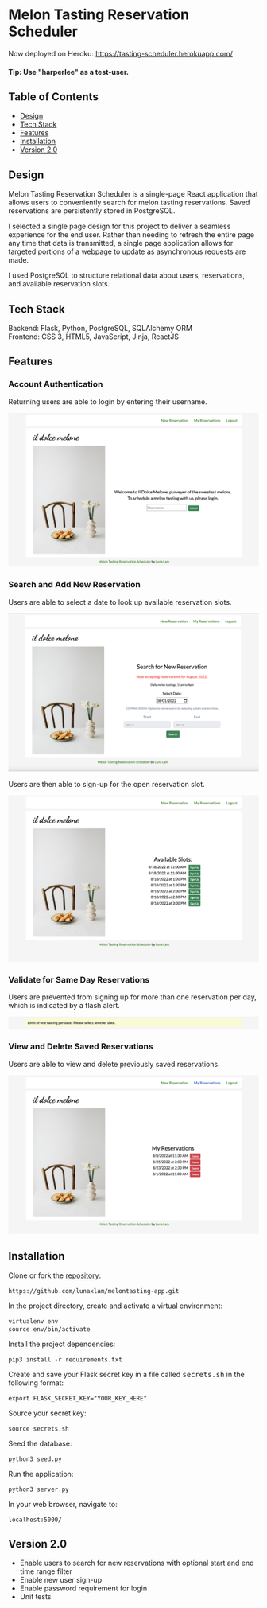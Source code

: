 # **Melon Tasting Reservation Scheduler**
Now deployed on Heroku: https://tasting-scheduler.herokuapp.com/
#### Tip: Use "harperlee" as a test-user.<br/>

## **Table of Contents**
* [Design](https://github.com/lunaxlam/melontasting-app#design) 
* [Tech Stack](https://github.com/lunaxlam/melontasting-app#tech-stack) 
* [Features](https://github.com/lunaxlam/melontasting-app#features)
* [Installation](https://github.com/lunaxlam/melontasting-app#installation)
* [Version 2.0](https://github.com/lunaxlam/melontasting-app#version-20)

## **Design**
Melon Tasting Reservation Scheduler is a single-page React application that allows users to conveniently search for melon tasting reservations. Saved reservations are persistently stored in PostgreSQL. 

I selected a single page design for this project to deliver a seamless experience for the end user. Rather than needing to refresh the entire page any time that data is transmitted, a single page application allows for targeted portions of a webpage to update as asynchronous requests are made.

I used PostgreSQL to structure relational data about users, reservations, and available reservation slots.

## **Tech Stack**
Backend: Flask, Python, PostgreSQL, SQLAlchemy ORM<br />
Frontend: CSS 3, HTML5, JavaScript, Jinja, ReactJS<br/> 

## **Features**
### Account Authentication
Returning users are able to login by entering their username.

<img src="/static/img/site-nav/login.png">

### Search and Add New Reservation
Users are able to select a date to look up available reservation slots.

<img src="/static/img/site-nav/search.png">

Users are then able to sign-up for the open reservation slot.

<img src="/static/img/site-nav/results.png">

### Validate for Same Day Reservations
Users are prevented from signing up for more than one reservation per day, which is indicated by a flash alert.

<img src="/static/img/site-nav/alert.png">

### View and Delete Saved Reservations
Users are able to view and delete previously saved reservations.

<img src="/static/img/site-nav/saved.png">


## **Installation**
Clone or fork the [repository](https://github.com/lunaxlam/melontasting-app.git):

```
https://github.com/lunaxlam/melontasting-app.git
```

In the project directory, create and activate a virtual environment:
```
virtualenv env
source env/bin/activate
```

Install the project dependencies:
```
pip3 install -r requirements.txt
```

Create and save your Flask secret key in a file called <kbd>secrets.sh</kbd> in the following format:
```
export FLASK_SECRET_KEY="YOUR_KEY_HERE"
```

Source your secret key:
```
source secrets.sh
```

Seed the database:
```
python3 seed.py
```

Run the application:
```
python3 server.py
```

In your web browser, navigate to:
```
localhost:5000/
```

## **Version 2.0**
* Enable users to search for new reservations with optional start and end time range filter
* Enable new user sign-up
* Enable password requirement for login
* Unit tests
